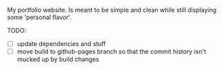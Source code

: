 My portfolio website. Is meant to be simple and clean while still displaying some 'personal flavor'.

TODO:
- [ ] update dependencies and stuff
- [ ] move build to github-pages branch so that the commit history isn't mucked up by build changes
